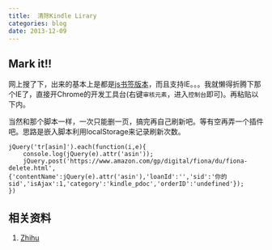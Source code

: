 ```yaml
---
title:  清除Kindle Lirary
categories: blog
date: 2013-12-09
---
```


## Mark it!!

网上搜了下，出来的基本上是都是[js书签版本](1)，而且支持IE。。。我就懒得折腾下那个IE了，直接开Chrome的开发工具台(右键`审核元素`，进入`控制台`即可)。再粘贴以下内。

<!-- more -->

当然和那个脚本一样，一次只能删一页，搞完再自己刷新吧。等有空再弄一个插件吧。思路是嵌入脚本利用localStorage来记录刷新次数。

    jQuery('tr[asin]').each(function(i,e){
        console.log(jQuery(e).attr('asin'));
        jQuery.post('https://www.amazon.com/gp/digital/fiona/du/fiona-delete.html',
    {'contentName':jQuery(e).attr('asin'),'loanId':'','sid':'你的sid','isAjax':1,'category':'kindle_pdoc','orderID':'undefined'});
    })

## 相关资料
 1. [Zhihu](http://www.zhihu.com/question/20246215)
